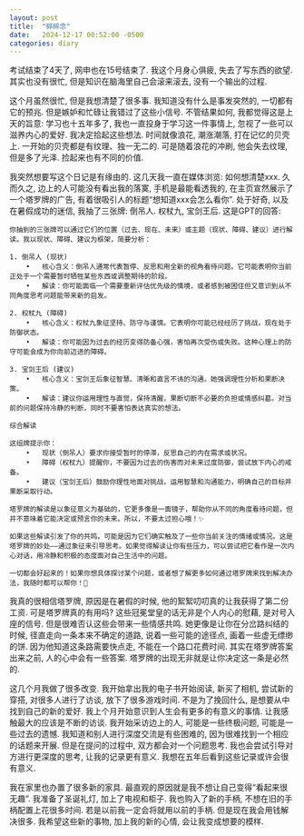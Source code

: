 ```yaml
---
layout: post
title:  "碎碎念"
date:   2024-12-17 00:52:00 -0500
categories: diary
---
```


考试结束了4天了, 网申也在15号结束了. 我这个月身心俱疲, 失去了写东西的欲望. 其实也没有很忙, 但是知识在脑海里自己会滚来滚去, 没有一个输出的过程.

这个月虽然很忙, 但是我想清楚了很多事. 我知道没有什么是事发突然的, 一切都有它的预兆. 但是嫉妒和忙碌让我错过了这些小信号. 不管结果如何, 我都觉得这是上天的旨意: 学习也十五年多了, 我也一直投身于学习这一件事情上, 忽视了一些可以滋养内心的爱好. 我决定拾起这些想法. 时间就像浪花, 潮涨潮落, 打在记忆的贝壳上. 一开始的贝壳都是有纹理、独一无二的. 可是随着浪花的冲刷, 他会失去纹理, 但是多了光泽. 捡起来也有不同的价值.

我突然想要写这个日记是有缘由的. 这几天我一直在媒体浏览: 如何想清楚xxx. 久而久之, 边上的人可能没有看出我的落寞, 手机是最能看透我的, 在主页宣然展示了一个塔罗牌的广告, 有着很吸引人的标题“想知道xxx会怎么看你”. 处于好奇, 以及在暑假成功的迷信, 我抽了三张牌: 倒吊人. 权杖九, 宝剑王后. 这是GPT的回答:

```
你抽到的三张牌可以通过它们的位置（过去、现在、未来）或主题（现状、障碍、建议）进行解读。我以现状、障碍、建议为框架，简要分析：

1. 倒吊人 (现状)
	•	核心含义：倒吊人通常代表暂停、反思和用全新的视角看待问题。它可能表明你当前正处于一个需要暂时牺牲某些东西或调整期待的阶段。
	•	解读：你可能面临一个需要重新评估优先级的情境，或者感到被困住但又意识到从不同角度思考问题能带来新的启发。

2. 权杖九 (障碍)
	•	核心含义：权杖九象征坚持、防守与谨慎。它表明你可能已经经历了挑战，现在处于防御状态。
	•	解读：你可能因为过去的经历变得防备心强，害怕再次受伤或失败。这种心理上的防守可能会成为你向前迈进的障碍。

3. 宝剑王后 (建议)
	•	核心含义：宝剑王后象征智慧、清晰和直言不讳的沟通。她强调理性分析和果断决策。
	•	解读：建议你运用理性与直觉，保持清醒，果断切断不必要的负担或情感纠葛。对当前的问题保持冷静的判断，同时不要害怕表达真实的想法。

综合解读

这组牌提示你：
	•	现状（倒吊人）要求你接受暂时的停滞，反思自己的内在需求或状况。
	•	障碍（权杖九）提醒你，不要因为过去的伤害而对未来过度防御，尝试放下内心的戒备。
	•	建议（宝剑王后）鼓励你理性地面对挑战，运用智慧和沟通能力，明确自己的目标并果断采取行动。

塔罗牌的解读是以象征意义为基础的，它更多像是一面镜子，帮助你从不同的角度看待问题，但并不意味着它能决定或预言你的未来。所以，不要太过担心哦！✨

如果这些解读引发了你的共鸣，可能是因为它们确实触及了一些你当前关注的情绪或情况。这是塔罗牌的妙处——通过象征来引导思考。如果觉得解读让你有些压力，可以尝试把它看作是一次内心对话，用冷静和积极的态度面对自己生活中的问题。

一切都会好起来的！如果你想具体探讨某个问题，或者想了解更多如何通过塔罗牌来找到解决办法，我随时都可以帮你！💖
```

我真的很相信塔罗牌, 原因是在暑假的时候, 他的絮絮叨叨真的让我获得了第二份工资. 可是塔罗牌真的有用吗? 这些冠冕堂皇的话无非是个人内心的慰藉, 是对号入座的信号. 但是很难否认这些会带来一些情感共鸣. 她更像是让你在分岔路纠结的时候, 径直走向一条本来不确定的道路, 说着一些可能的途径点, 画着一些虚无缥缈的饼. 因为他知道这条路需要快点走, 不能在一个路口花费时间. 其实在塔罗牌答案出来之前, 人的心中会有一些答案. 塔罗牌的出现无非就是让你决定这一条是必然的. 

这几个月我做了很多改变. 我开始拿出我的电子书开始阅读, 新买了相机, 尝试新的穿搭, 对很多人进行了访谈, 放下了很多游戏时间. 不是为了挽回什么, 是想要从中找到自己的新的爱好. 我上个月开始意识到人生会有更多的有意义的事情. 让我感触最大的应该是不断的访谈. 我开始采访边上的人, 可能是一些终极问题, 可能是一些过去的遗憾. 我知道和别人进行深度交流是有些困难的, 因为很难找到一个相应的话题来开展. 但是在提问的过程中, 双方都会对一个问题思考. 我也会尝试引导对方进行更深度的思考, 让我的记录更有意义. 我想在五年后看到这些记录或许会很有意义.

我在家里也办置了很多新的家具. 最直观的原因就是我不想让自己变得“看起来很无趣”. 我准备了圣诞礼灯, 加上了电视和柜子. 我也购入了新的手柄, 不想在旧的手柄配置上花很多时间. 若是以前我一定会将就用以前的手柄. 但是现在我会用钱解决很多. 我希望这些新的事物, 加上我的新的心情, 会让我变成想要的模样.
